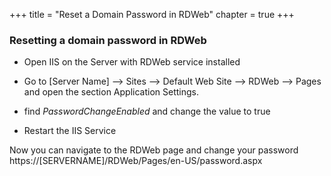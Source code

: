 +++
title = "Reset a Domain Password in RDWeb"
chapter = true
+++

### Resetting a domain password in RDWeb 

- Open IIS on the Server with RDWeb service installed

- Go to [Server Name] –> Sites –> Default Web Site –> RDWeb –> Pages and open the section Application Settings.

- find *PasswordChangeEnabled* and change the value to true

- Restart the IIS Service

Now you can navigate to the RDWeb page and change your password
https://[SERVERNAME]/RDWeb/Pages/en-US/password.aspx
